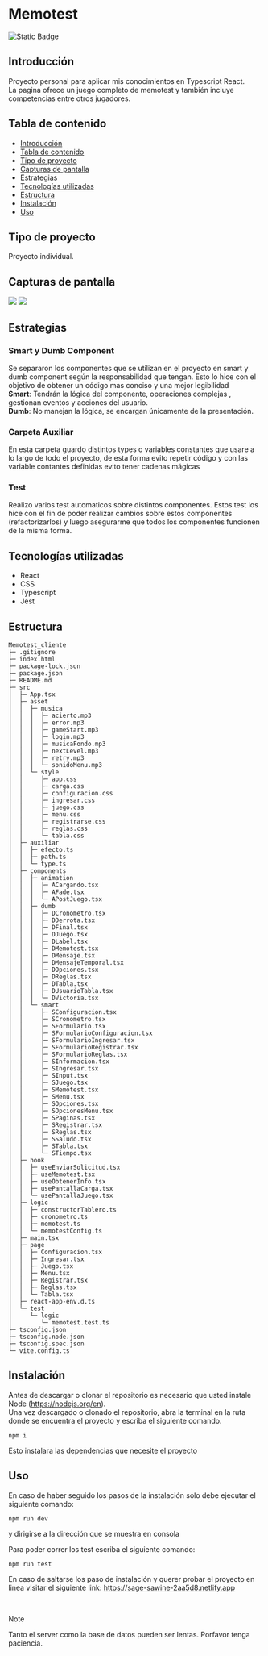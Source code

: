 # Memotest
![Static Badge](https://img.shields.io/badge/Estado%20-%20Terminado%20-%20green)

## Introducción
Proyecto personal para aplicar mis conocimientos en Typescript React. </br>
La pagina ofrece un juego completo de memotest y también incluye competencias entre otros jugadores.

## Tabla de contenido
* [Introducción](#Introducción)
* [Tabla de contenido](#Tabla-de-contenido)
* [Tipo de proyecto](#Tipo-de-proyecto)
* [Capturas de pantalla](#Capturas-de-pantalla)
* [Estrategias](#Estrategias)
* [Tecnologías utilizadas](#Tecnologías-utilizadas)
* [Estructura](#Estructura)
* [Instalación](#Instalación)
* [Uso](#Uso)


## Tipo de proyecto
Proyecto individual.

## Capturas de pantalla 
<img src="https://i.postimg.cc/Qd2dxFWb/Memotest1.png"/>
<img src="https://i.postimg.cc/4NvDhnMP/Memotest2.png"/>

## Estrategias
### Smart y Dumb Component
Se separaron los componentes que se utilizan en el proyecto en smart  y dumb component según la responsabilidad que tengan. Esto lo hice con el objetivo de obtener un código mas conciso y una mejor legibilidad </br> 
**Smart**:  Tendrán la lógica del componente, operaciones complejas , gestionan eventos y acciones del usuario.</br>
**Dumb**: No manejan la lógica, se encargan únicamente de la presentación.

### Carpeta Auxiliar
En esta carpeta guardo distintos types o variables constantes que usare a lo largo de todo el proyecto, de esta forma evito repetir código y con las variable contantes definidas evito tener cadenas mágicas 

### Test
Realizo varios test automaticos sobre distintos componentes. Estos test los hice con el fin de poder realizar cambios sobre estos componentes (refactorizarlos) y luego asegurarme que todos los componentes funcionen de la misma forma.

## Tecnologías utilizadas
  - React
  - CSS
  - Typescript
  - Jest

## Estructura 

```
Memotest_cliente
├─ .gitignore
├─ index.html
├─ package-lock.json
├─ package.json
├─ README.md
├─ src
│  ├─ App.tsx
│  ├─ asset
│  │  ├─ musica
│  │  │  ├─ acierto.mp3
│  │  │  ├─ error.mp3
│  │  │  ├─ gameStart.mp3
│  │  │  ├─ login.mp3
│  │  │  ├─ musicaFondo.mp3
│  │  │  ├─ nextLevel.mp3
│  │  │  ├─ retry.mp3
│  │  │  └─ sonidoMenu.mp3
│  │  └─ style
│  │     ├─ app.css
│  │     ├─ carga.css
│  │     ├─ configuracion.css
│  │     ├─ ingresar.css
│  │     ├─ juego.css
│  │     ├─ menu.css
│  │     ├─ registrarse.css
│  │     ├─ reglas.css
│  │     └─ tabla.css
│  ├─ auxiliar
│  │  ├─ efecto.ts
│  │  ├─ path.ts
│  │  └─ type.ts
│  ├─ components
│  │  ├─ animation
│  │  │  ├─ ACargando.tsx
│  │  │  ├─ AFade.tsx
│  │  │  └─ APostJuego.tsx
│  │  ├─ dumb
│  │  │  ├─ DCronometro.tsx
│  │  │  ├─ DDerrota.tsx
│  │  │  ├─ DFinal.tsx
│  │  │  ├─ DJuego.tsx
│  │  │  ├─ DLabel.tsx
│  │  │  ├─ DMemotest.tsx
│  │  │  ├─ DMensaje.tsx
│  │  │  ├─ DMensajeTemporal.tsx
│  │  │  ├─ DOpciones.tsx
│  │  │  ├─ DReglas.tsx
│  │  │  ├─ DTabla.tsx
│  │  │  ├─ DUsuarioTabla.tsx
│  │  │  └─ DVictoria.tsx
│  │  └─ smart
│  │     ├─ SConfiguracion.tsx
│  │     ├─ SCronometro.tsx
│  │     ├─ SFormulario.tsx
│  │     ├─ SFormularioConfiguracion.tsx
│  │     ├─ SFormularioIngresar.tsx
│  │     ├─ SFormularioRegistrar.tsx
│  │     ├─ SFormularioReglas.tsx
│  │     ├─ SInformacion.tsx
│  │     ├─ SIngresar.tsx
│  │     ├─ SInput.tsx
│  │     ├─ SJuego.tsx
│  │     ├─ SMemotest.tsx
│  │     ├─ SMenu.tsx
│  │     ├─ SOpciones.tsx
│  │     ├─ SOpcionesMenu.tsx
│  │     ├─ SPaginas.tsx
│  │     ├─ SRegistrar.tsx
│  │     ├─ SReglas.tsx
│  │     ├─ SSaludo.tsx
│  │     ├─ STabla.tsx
│  │     └─ STiempo.tsx
│  ├─ hook
│  │  ├─ useEnviarSolicitud.tsx
│  │  ├─ useMemotest.tsx
│  │  ├─ useObtenerInfo.tsx
│  │  ├─ usePantallaCarga.tsx
│  │  └─ usePantallaJuego.tsx
│  ├─ logic
│  │  ├─ constructorTablero.ts
│  │  ├─ cronometro.ts
│  │  ├─ memotest.ts
│  │  └─ memotestConfig.ts
│  ├─ main.tsx
│  ├─ page
│  │  ├─ Configuracion.tsx
│  │  ├─ Ingresar.tsx
│  │  ├─ Juego.tsx
│  │  ├─ Menu.tsx
│  │  ├─ Registrar.tsx
│  │  ├─ Reglas.tsx
│  │  └─ Tabla.tsx
│  ├─ react-app-env.d.ts
│  └─ test
│     └─ logic
│        └─ memotest.test.ts
├─ tsconfig.json
├─ tsconfig.node.json
├─ tsconfig.spec.json
└─ vite.config.ts

```
## Instalación 
Antes de descargar o clonar el repositorio es necesario que usted instale Node (https://nodejs.org/en). </br>
Una vez descargado o clonado el repositorio, abra la terminal en la ruta donde se encuentra el proyecto y escriba el siguiente comando.
```
npm i
```
Esto instalara las dependencias que necesite el proyecto

## Uso
En caso de haber seguido los pasos de la instalación solo debe ejecutar el siguiente comando:
```
npm run dev
```
y dirigirse a la dirección que se muestra en consola

Para poder correr los test escriba el siguiente comando:
```
npm run test
```
En caso de saltarse los paso de instalación y querer probar el proyecto en linea visitar el siguiente link: https://sage-sawine-2aa5d8.netlify.app

</br>

> [!NOTE]
> Tanto el server como la base de datos pueden ser lentas. Porfavor tenga paciencia.

